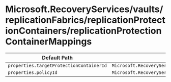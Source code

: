 # Microsoft.RecoveryServices/vaults/replicationFabrics/replicationProtectionContainers/replicationProtectionContainerMappings

| Default Path | Alias |
|---|---|
| `properties.targetProtectionContainerId` | `Microsoft.RecoveryServices/vaults/replicationFabrics/replicationProtectionContainers/replicationProtectionContainerMappings/targetProtectionContainerId` |
| `properties.policyId` | `Microsoft.RecoveryServices/vaults/replicationFabrics/replicationProtectionContainers/replicationProtectionContainerMappings/policyId` |

